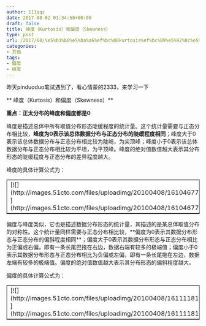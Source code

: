 ```yaml
---
author: 111qqz
date: 2017-08-02 01:34:58+00:00
draft: false
title: 峰度（Kurtosis）和偏度（Skewness）
type: post
url: /2017/08/%e5%b3%b0%e5%ba%a6%ef%bc%88kurtosis%ef%bc%89%e5%92%8c%e5%81%8f%e5%ba%a6%ef%bc%88skewness%ef%bc%89/
categories:
- 其他
tags:
- 偏度
- 峰度
---
```


昨天pinduoduo笔试遇到了，看心情蒙的2333，来学习一下

** 峰度（Kurtosis）和偏度（Skewness）**

**重点：正太分布的峰度和偏度都是0**

峰度是描述总体中所有取值分布形态陡缓程度的统计量。这个统计量需要与正态分布相比较，**峰度为0表示该总体数据分布与正态分布的陡缓程度相同**；峰度大于0表示该总体数据分布与正态分布相比较为陡峭，为尖顶峰；峰度小于0表示该总体数据分布与正态分布相比较为平坦，为平顶峰。峰度的绝对值数值越大表示其分布形态的陡缓程度与正态分布的差异程度越大。

峰度的具体计算公式为：
<table cellspacing="0" align="center" border="1" class="ln" bgcolor="#ddddd" >
<tbody >
<tr >

<td bgcolor="#ffffff" >[![](http://images.51cto.com/files/uploadimg/20100408/161046770.jpg)
](http://images.51cto.com/files/uploadimg/20100408/161046770.jpg)
</td>
</tr>
</tbody>
</table>
偏度与峰度类似，它也是描述数据分布形态的统计量，其描述的是某总体取值分布的对称性。这个统计量同样需要与正态分布相比较，**偏度为0表示其数据分布形态与正态分布的偏斜程度相同**；偏度大于0表示其数据分布形态与正态分布相比为正偏或右偏，即有一条长尾巴拖在右边，数据右端有较多的极端值；偏度小于0表示其数据分布形态与正态分布相比为负偏或左偏，即有一条长尾拖在左边，数据左端有较多的极端值。偏度的绝对值数值越大表示其分布形态的偏斜程度越大。

偏度的具体计算公式为：
<table cellspacing="0" align="center" border="1" class="ln" bgcolor="#ddddd" >
<tbody >
<tr >

<td bgcolor="#ffffff" >[![](http://images.51cto.com/files/uploadimg/20100408/161111811.jpg)
](http://images.51cto.com/files/uploadimg/20100408/161111811.jpg)
</td>
</tr>
</tbody>
</table>
